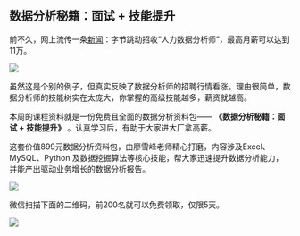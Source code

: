 ## 数据分析秘籍：面试 + 技能提升

前不久，网上流传一条[新闻](https://www.sohu.com/a/428637346_682852)：字节跳动招收“人力数据分析师”，最高月薪可以达到11万。

![](https://cdn.beekka.com/blogimg/asset/202102/bg2021020502.jpg)

虽然这是个别的例子，但真实反映了数据分析师的招聘行情看涨。理由很简单，数据分析师的技能树实在太庞大，你掌握的高级技能越多，薪资就越高。

本周的课程资料就是一份免费且全面的数据分析资料包—— **《数据分析秘籍：面试 + 技能提升》** 。认真学习后，有助于大家进大厂拿高薪。

这套价值899元数据分析资料包，由廖雪峰老师精心打磨，内容涉及Excel、MySQL、Python 及数据挖掘算法等核心技能，帮大家迅速提升数据分析能力，并能产出驱动业务增长的数据分析报告。

![](https://cdn.beekka.com/blogimg/asset/202102/bg2021020503.jpg)

微信扫描下面的二维码，前200名就可以免费领取，仅限5天。

![](https://cdn.beekka.com/blogimg/asset/202102/bg2021020504.jpg)
